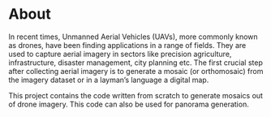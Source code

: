 # About

In recent times, Unmanned Aerial Vehicles (UAVs), more commonly known as drones, have been finding applications in a range of fields. They are used to capture aerial imagery in sectors like precision agriculture, infrastructure, disaster management, city planning etc. The first crucial step after collecting aerial imagery is to generate a mosaic (or orthomosaic) from the imagery dataset or in a layman’s language a digital map. <br/>

This project contains the code written from scratch to generate mosaics out of drone imagery. This code can also be used for panorama generation.
